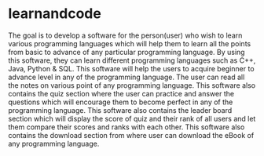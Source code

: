 # learnandcode
The goal is to develop a software for the  person(user) who wish to learn various programming  languages which will help them to learn all the points from  basic to advance of any particular programming language. By  using this software, they can learn different programming  languages such as C++, Java, Python &amp; SQL. 
This software will help the users to acquire beginner to advance level in any of the programming language. The user can read all the notes on various point of any programming language. This software also contains the quiz section where the user can practice and answer the questions which will encourage them to become perfect in any of the programming language. This software also contains the leader board section which will display the score of quiz and their rank of all users and let them compare their scores and ranks with each other. This software also contains the download section from where user can download the eBook of any programming language.
